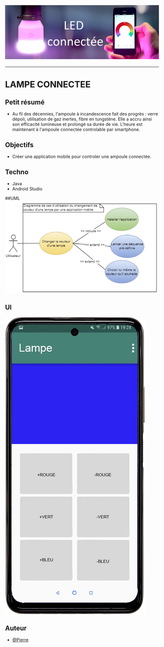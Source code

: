 <h1 align="center">
  <img src="./Assets/ampoule.png" alt="Lampe" />
</h1>

---

# LAMPE CONNECTEE

## Petit résumé
- Au fil des décennies, l'ampoule à incandescence fait des progrès : verre dépoli, utilisation de gaz inertes, fibre en tungstène. Elle a accru ainsi son efficacité lumineuse et prolongé sa durée de vie. L'heure est maintenant à l'ampoule connectée controlable par smartphone.

## Objectifs
- Créer une application mobile pour controler une ampoule connectée.

## Techno
- Java
- Android Studio

##UML
<img src="./Assets/UML.png" alt="Lampe" />

## UI
<img src="./Assets/UI.png" alt="Lampe" />

## Auteur
- [@Pierre](https://github.com/Pierre-Portfolio)